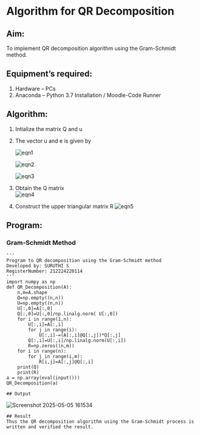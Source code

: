 # Algorithm for QR Decomposition
## Aim:
To implement QR decomposition algorithm using the Gram-Schmidt method.
## Equipment’s required:
1.	Hardware – PCs
2.	Anaconda – Python 3.7 Installation / Moodle-Code Runner
## Algorithm:
1.	Intialize the matrix Q and u
2.	The vector u and e is given by

    ![eqn1](./ex4.jpg)

    ![eqn2](./ex6.jpg)

    ![eqn3](./ex3.jpg)

3.	Obtain the Q matrix   
    ![eqn4](./ex1.jpg)
4.	Construct the upper triangular matrix R
    ![eqn5](./ex2.jpg)



## Program:
### Gram-Schmidt Method
```
''' 
Program to QR decomposition using the Gram-Schmidt method
Developed by: SURUTHI S
RegisterNumber: 212224220114
'''
import numpy as np
def QR_Decomposition(A):
    n,m=A.shape
    Q=np.empty((n,n))
    U=np.empty((n,n))
    U[:,0]=A[:,0]
    Q[:,0]=U[:,0]/np.linalg.norm( U[:,0])
    for i in range(1,n):
        U[:,i]=A[:,i]
        for j in range(i):
            U[:,i]-=(A[:,i]@Q[:,j])*Q[:,j]
        Q[:,i]=U[:,i]/np.linalg.norm(U[:,i])
        R=np.zeros((n,m))
    for i in range(n):
        for j in range(i,m):
            R[i,j]=A[:,j]@Q[:,i]
    print(Q)
    print(R)
a = np.array(eval(input()))
QR_Decomposition(a)
```
```
## Output
```
![Screenshot 2025-05-05 161534](https://github.com/user-attachments/assets/c19efe35-1706-4ba0-a83a-1a6c7fc9aab0)
```
## Result
Thus the QR decomposition algorithm using the Gram-Schmidt process is written and verified the result.
